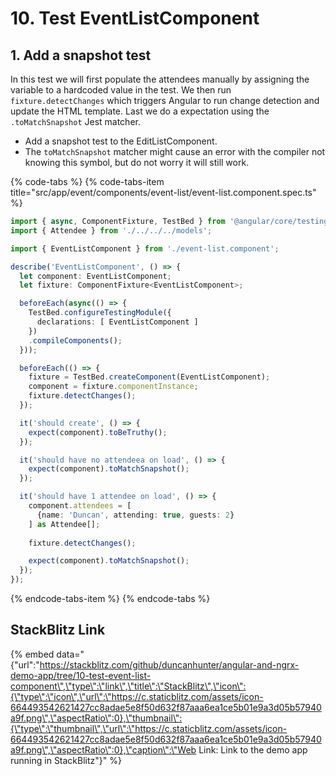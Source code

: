 # 10. Test EventListComponent

## 1. Add a snapshot test

In this test we will first populate the attendees manually by assigning the variable to a hardcoded value in the test. We then run `fixture.detectChanges` which triggers Angular to run change detection and update the HTML template. Last we do a expectation using the `.toMatchSnapshot` Jest matcher.

* Add a snapshot test to the EditListComponent.
* The `toMatchSnapshot` matcher might cause an error with the compiler not knowing this symbol, but do not worry it will still work.

{% code-tabs %}
{% code-tabs-item title="src/app/event/components/event-list/event-list.component.spec.ts" %}
```typescript
import { async, ComponentFixture, TestBed } from '@angular/core/testing';
import { Attendee } from './../../../models';

import { EventListComponent } from './event-list.component';

describe('EventListComponent', () => {
  let component: EventListComponent;
  let fixture: ComponentFixture<EventListComponent>;

  beforeEach(async(() => {
    TestBed.configureTestingModule({
      declarations: [ EventListComponent ]
    })
    .compileComponents();
  }));

  beforeEach(() => {
    fixture = TestBed.createComponent(EventListComponent);
    component = fixture.componentInstance;
    fixture.detectChanges();
  });

  it('should create', () => {
    expect(component).toBeTruthy();
  });

  it('should have no attendeea on load', () => {
    expect(component).toMatchSnapshot();
  });

  it('should have 1 attendee on load', () => {
    component.attendees = [
      {name: 'Duncan', attending: true, guests: 2}
    ] as Attendee[];
  
    fixture.detectChanges();

    expect(component).toMatchSnapshot();
  });
});

```
{% endcode-tabs-item %}
{% endcode-tabs %}

## StackBlitz Link

{% embed data="{\"url\":\"https://stackblitz.com/github/duncanhunter/angular-and-ngrx-demo-app/tree/10-test-event-list-component\",\"type\":\"link\",\"title\":\"StackBlitz\",\"icon\":{\"type\":\"icon\",\"url\":\"https://c.staticblitz.com/assets/icon-664493542621427cc8adae5e8f50d632f87aaa6ea1ce5b01e9a3d05b57940a9f.png\",\"aspectRatio\":0},\"thumbnail\":{\"type\":\"thumbnail\",\"url\":\"https://c.staticblitz.com/assets/icon-664493542621427cc8adae5e8f50d632f87aaa6ea1ce5b01e9a3d05b57940a9f.png\",\"aspectRatio\":0},\"caption\":\"Web Link: Link to the demo app running in StackBlitz\"}" %}

